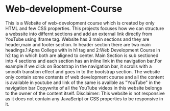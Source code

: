 # Web-development-Course
This is a Website of web-development course which is created by only HTML and few CSS properties. 
This projects focuses how we can structure a webssite into differnt sections and add an external link directly from YouTube using iframe tag.
Website has 3 main sections and they are header,main and footer section.
In header section there are two main headings.1:Apna College with in h1 tag and 2:Web Development Course in h2 tag in which both are aligned to center.
Main Section is sub sectioned into 4 sections and each section has an inline link in the navigation bar.For example if we click on Bootstrap in the navigation bar, it scrolls with a smooth transtion effect and goes in to the bootstrap section.
The website only contain some contents of web development course and all the content is available in youtube and link of the same is availble as "YouTube" in the navigation bar 
Copywrite of all the YouTube videos in this website belongs to the owner of the content itself.
Disclaimer: This website is not responsive as it does not contain any JavaScript or CSS properties to be responsive in it.
